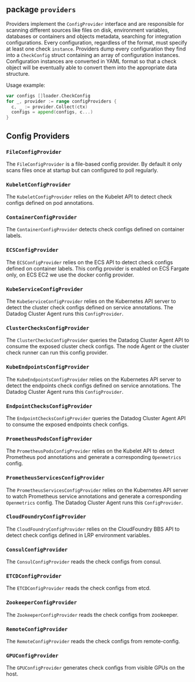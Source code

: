 ## package `providers`

Providers implement the `ConfigProvider` interface and are responsible for scanning different sources like files on
disk, environment variables, databases or containers and objects metadata, searching for integration configurations. Every configuration, regardless of the format, must specify at least one check `instance`. Providers dump every configuration they find into a `CheckConfig`
struct containing an array of configuration instances. Configuration instances are converted in YAML format so that a
check object will be eventually able to convert them into the appropriate data structure.

Usage example:
```go
var configs []loader.CheckConfig
for _, provider := range configProviders {
  c, _ := provider.Collect(ctx)
  configs = append(configs, c...)
}
```

## Config Providers

### `FileConfigProvider`

The `FileConfigProvider` is a file-based config provider. By default it only scans files once at startup but can configured to poll regularly.

### `KubeletConfigProvider`

The `KubeletConfigProvider` relies on the Kubelet API to detect check configs defined on pod annotations.

### `ContainerConfigProvider`

The `ContainerConfigProvider` detects check configs defined on container labels.

### `ECSConfigProvider`

The `ECSConfigProvider` relies on the ECS API to detect check configs defined on container labels. This config provider is enabled on ECS Fargate only, on ECS EC2 we use the docker config provider.

### `KubeServiceConfigProvider`

The `KubeServiceConfigProvider` relies on the Kubernetes API server to detect the cluster check configs defined on service annotations. The Datadog Cluster Agent runs this `ConfigProvider`.

### `ClusterChecksConfigProvider`

The `ClusterChecksConfigProvider` queries the Datadog Cluster Agent API to consume the exposed cluster check configs. The node Agent or the cluster check runner can run this config provider.

### `KubeEndpointsConfigProvider`

The `KubeEndpointsConfigProvider` relies on the Kubernetes API server to detect the endpoints check configs defined on service annotations. The Datadog Cluster Agent runs this `ConfigProvider`.

### `EndpointChecksConfigProvider`

The `EndpointChecksConfigProvider` queries the Datadog Cluster Agent API to consume the exposed endpoints check configs.

### `PrometheusPodsConfigProvider`

The `PrometheusPodsConfigProvider` relies on the Kubelet API to detect Prometheus pod annotations and generate a corresponding `Openmetrics` config.

### `PrometheusServicesConfigProvider`

The `PrometheusServicesConfigProvider` relies on the Kubernetes API server to watch Prometheus service annotations and generate a corresponding `Openmetrics` config. The Datadog Cluster Agent runs this `ConfigProvider`.

### `CloudFoundryConfigProvider`

The `CloudFoundryConfigProvider` relies on the CloudFoundry BBS API to detect check configs defined in LRP environment variables.

### `ConsulConfigProvider`

The `ConsulConfigProvider` reads the check configs from consul.

### `ETCDConfigProvider`

The `ETCDConfigProvider` reads the check configs from etcd.

### `ZookeeperConfigProvider`

The `ZookeeperConfigProvider` reads the check configs from zookeeper.

### `RemoteConfigProvider`

The `RemoteConfigProvider` reads the check configs from remote-config.

### `GPUConfigProvider`

The `GPUConfigProvider` generates check configs from visible GPUs on the host.
